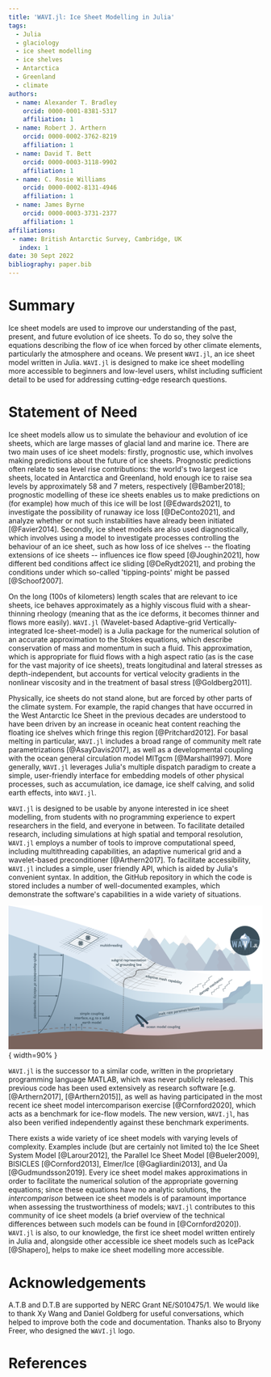 ```yaml
---
title: 'WAVI.jl: Ice Sheet Modelling in Julia'
tags:
  - Julia
  - glaciology
  - ice sheet modelling
  - ice shelves
  - Antarctica
  - Greenland
  - climate
authors:
  - name: Alexander T. Bradley
    orcid: 0000-0001-8381-5317
    affiliation: 1
  - name: Robert J. Arthern
    orcid: 0000-0002-3762-8219
    affiliation: 1
  - name: David T. Bett
    orcid: 0000-0003-3118-9902
    affiliation: 1
  - name: C. Rosie Williams
    orcid: 0000-0002-8131-4946
    affiliation: 1
  - name: James Byrne
    orcid: 0000-0003-3731-2377
    affiliation: 1
affiliations:
 - name: British Antarctic Survey, Cambridge, UK
   index: 1
date: 30 Sept 2022
bibliography: paper.bib
---
```

# Summary 
Ice sheet models are used to improve our understanding of the past, present, and future evolution of ice sheets. To do so, they solve the equations describing the flow of ice when forced by other climate elements, particularly the atmosphere and oceans. We present `WAVI.jl`, an ice sheet model written in Julia. `WAVI.jl` is designed to make ice sheet modelling more accessible to beginners and low-level users, whilst including sufficient detail to be used for addressing cutting-edge research questions. 

# Statement of Need
Ice sheet models allow us to simulate the behaviour and evolution of ice sheets, which are large masses of glacial land and marine ice. There are two main uses of ice sheet models: firstly, prognostic use, which involves making predictions about the future of ice sheets. Prognostic predictions often relate to sea level rise contributions: the world's two largest ice sheets, located in Antarctica and Greenland, hold enough ice to raise sea levels by approximately 58 and 7 meters, respectively [@Bamber2018]; prognostic modelling of these ice sheets enables us to make predictions on (for example) how much of this ice will be lost [@Edwards2021], to investigate the possibility of runaway ice loss [@DeConto2021], and analyze whether or not such instabilities have already been initiated [@Favier2014]. Secondly, ice sheet models are also used diagnostically, which involves using a model to investigate processes controlling the behaviour of an ice sheet, such as how loss of ice shelves -- the floating extensions of ice sheets -- influences ice flow speed [@Joughin2021], how different bed conditions affect ice sliding [@DeRydt2021], and probing the conditions under which so-called 'tipping-points' might be passed [@Schoof2007].

On the long (100s of kilometers) length scales that are relevant to ice sheets, ice behaves approximately as a highly viscous fluid with a shear-thinning rheology (meaning that as the ice deforms, it becomes thinner and flows more easily). `WAVI.jl` (Wavelet-based Adaptive-grid Vertically-integrated Ice-sheet-model) is a Julia package for the numerical solution of an accurate approximation to the Stokes equations, which describe conservation of mass and momentum in such a fluid. This approximation, which is appropriate for fluid flows with a high aspect ratio (as is the case for the vast majority of ice sheets), treats longitudinal and lateral stresses as depth-independent, but accounts for vertical velocity gradients in the nonlinear viscosity and in the treatment of basal stress [@Goldberg2011].

Physically, ice sheets do not stand alone, but are forced by other parts of the climate system. For example, the rapid changes that have occurred in the West Antarctic Ice Sheet in the previous decades are understood to have been driven by an increase in oceanic heat content reaching the floating ice shelves which fringe this region [@Pritchard2012]. For basal melting in particular, `WAVI.jl` includes a broad range of community melt rate parametrizations [@AsayDavis2017], as well as a developmental coupling with the ocean general circulation model MITgcm [@Marshall1997]. More generally, `WAVI.jl` leverages Julia's multiple dispatch paradigm to create a simple, user-friendly interface for embedding models of other physical processes, such as accumulation, ice damage, ice shelf calving, and solid earth effects, into `WAVI.jl`.

`WAVI.jl` is designed to be usable by anyone interested in ice sheet modelling, from students with no programming experience to expert researchers in the field, and everyone in between. To facilitate detailed research, including simulations at high spatial and temporal resolution, `WAVI.jl` employs a number of tools to improve computational speed, including multithreading capabilities, an adaptive numerical grid and a wavelet-based preconditioner [@Arthern2017]. To facilitate accessibility, `WAVI.jl` includes a simple, user friendly API, which is aided by Julia's convenient syntax. In addition, the GitHub repository in which the code is stored includes a number of well-documented examples, which demonstrate the software's capabilities in a wide variety of situations.

![Schematic diagram of a marine ice sheet-shelf system, whose flow may be simulated using WAVI.jl. Labels and text indicate features of the software.\label{fig:schematic}](schematic_lores.png){ width=90% }

`WAVI.jl` is the successor to a similar code, written in the proprietary programming language MATLAB, which was never publicly released. This previous code has been used extensively as research software [e.g. [@Arthern2017], [@Arthern2015]], as well as having participated in the most recent ice sheet model intercomparison exercise [@Cornford2020], which acts as a benchmark for ice-flow models. The new version, `WAVI.jl`, has also been verified independently against these benchmark experiments.

There exists a wide variety of ice sheet models with varying levels of complexity. Examples include (but are certainly not limited to) the Ice Sheet System Model [@Larour2012], the Parallel Ice Sheet Model [@Bueler2009], BISICLES [@Cornford2013],  Elmer/Ice [@Gagliardini2013], and Úa [@Gudmundsson2019]. Every ice sheet model makes approximations in order to facilitate the numerical solution of the appropriate governing equations; since these equations have no analytic solutions, the _intercomparison_ between ice sheet models is of paramount importance when assessing the trustworthiness of models; `WAVI.jl` contributes to this community of ice sheet models (a brief overview of the technical differences between such models can be found in [@Cornford2020]). `WAVI.jl` is also, to our knowledge, the first ice sheet model written entirely in Julia and, alongside other accessible ice sheet models such as IcePack [@Shapero], helps to make ice sheet modelling more accessible.

# Acknowledgements

A.T.B and D.T.B are supported by NERC Grant NE/S010475/1. We would like to thank Xy Wang and Daniel Goldberg for useful conversations, which helped to improve both the code and documentation. Thanks also to Bryony Freer, who designed the `WAVI.jl` logo.

# References
